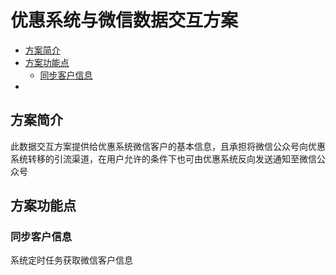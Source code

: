 # 优惠系统与微信数据交互方案

- [方案简介](#方案简介)
- [方案功能点](#方案功能点)
    - [同步客户信息](#同步客户信息)
- 


## 方案简介
此数据交互方案提供给优惠系统微信客户的基本信息，且承担将微信公众号向优惠系统转移的引流渠道，在用户允许的条件下也可由优惠系统反向发送通知至微信公众号


## 方案功能点
### 同步客户信息
系统定时任务获取微信客户信息
